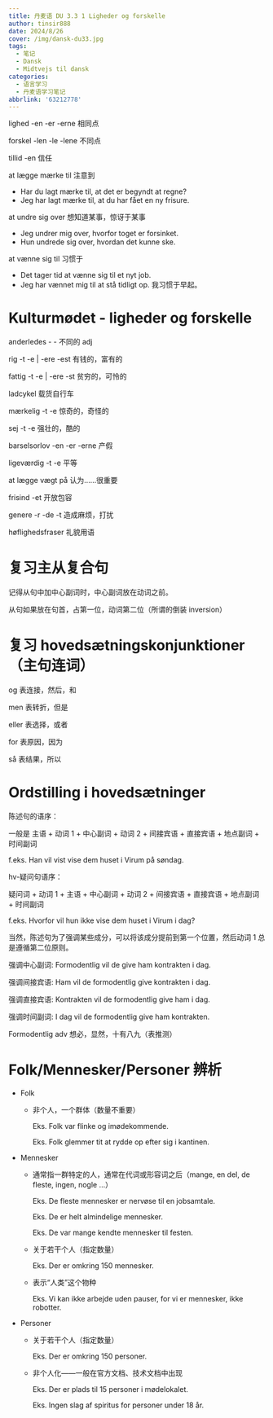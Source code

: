 ```yaml
---
title: 丹麦语 DU 3.3 1 Ligheder og forskelle
author: tinsir888
date: 2024/8/26
cover: /img/dansk-du33.jpg
tags:
  - 笔记
  - Dansk
  - Midtvejs til dansk
categories:
  - 语言学习
  - 丹麦语学习笔记
abbrlink: '63212778'
---
```


lighed -en -er -erne 相同点

forskel -len -le -lene 不同点

tillid -en 信任

at lægge mærke til 注意到

- Har du lagt mærke til, at det er begyndt at regne?
- Jeg har lagt mærke til, at du har fået en ny frisure.

at undre sig over 想知道某事，惊讶于某事

- Jeg undrer mig over, hvorfor toget er forsinket.
- Hun undrede sig over, hvordan det kunne ske.

at vænne sig til 习惯于

- Det tager tid at vænne sig til et nyt job.
- Jeg har vænnet mig til at stå tidligt op. 我习惯于早起。

# Kulturmødet - ligheder og forskelle

anderledes - - 不同的 adj

rig -t -e | -ere -est 有钱的，富有的

fattig -t -e | -ere -st 贫穷的，可怜的

ladcykel 载货自行车

mærkelig -t -e 惊奇的，奇怪的

sej -t -e 强壮的，酷的

barselsorlov -en -er -erne 产假

ligeværdig -t -e 平等

at lægge vægt på 认为……很重要

frisind -et 开放包容

genere -r -de -t 造成麻烦，打扰

 høflighedsfraser 礼貌用语

# 复习主从复合句

记得从句中加中心副词时，中心副词放在动词之前。

从句如果放在句首，占第一位，动词第二位（所谓的倒装 inversion）

# 复习 hovedsætningskonjunktioner （主句连词）

og 表连接，然后，和

men 表转折，但是

eller 表选择，或者

for 表原因，因为

så 表结果，所以

# Ordstilling i hovedsætninger

陈述句的语序：

一般是 主语 + 动词 1 + 中心副词 + 动词 2 + 间接宾语 + 直接宾语 + 地点副词 + 时间副词

f.eks. Han vil vist vise dem huset i Virum på søndag.

hv-疑问句语序：

疑问词 + 动词 1 + 主语 + 中心副词 + 动词 2 + 间接宾语 + 直接宾语 + 地点副词 + 时间副词

f.eks. Hvorfor vil hun ikke vise dem huset i Virum i dag?

当然，陈述句为了强调某些成分，可以将该成分提前到第一个位置，然后动词 1 总是遵循第二位原则。

强调中心副词: Formodentlig vil de give ham kontrakten i dag.

强调间接宾语: Ham vil de formodentlig give kontrakten i dag.

强调直接宾语: Kontrakten vil de formodentlig give ham i dag.

强调时间副词: I dag vil de formodentlig give ham kontrakten.

Formodentlig adv 想必，显然，十有八九（表推测）

# Folk/Mennesker/Personer 辨析

- Folk

  - 非个人，一个群体（数量不重要）

    Eks. Folk var flinke og imødekommende.

    Eks. Folk glemmer tit at rydde op efter sig i kantinen.

- Mennesker

  - 通常指一群特定的人，通常在代词或形容词之后（mange, en del, de fleste, ingen, nogle ...）

    Eks. De fleste mennesker er nervøse til en jobsamtale.

    Eks. De er helt almindelige mennesker.

    Eks. De var mange kendte mennesker til festen.

  - 关于若干个人（指定数量）

    Eks. Der er omkring 150 mennesker.

  - 表示“人类”这个物种

    Eks. Vi kan ikke arbejde uden pauser, for vi er mennesker, ikke robotter.

- Personer

  - 关于若干个人（指定数量）

    Eks. Der er omkring 150 personer.

  - 非个人化——一般在官方文档、技术文档中出现

    Eks. Der er plads til 15 personer i mødelokalet.

    Eks. Ingen slag af spiritus for personer under 18 år.

